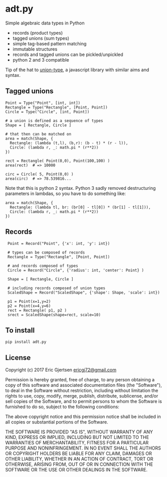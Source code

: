 # adt.py

Simple algebraic data types in Python

  - records (product types)
  - tagged unions (sum types)
  - simple tag-based pattern matching
  - immutable structures
  - records and tagged unions can be pickled/unpickled
  - python 2 and 3 compatible

Tip of the hat to [union-type](https://github.com/paldelpind/union-type), a
javascript library with similar aims and syntax.


## Tagged unions

    Point = Type("Point", [int, int])
    Rectangle = Type("Rectangle", [Point, Point])
    Circle = Type("Circle", [int, Point])
    
    # a union is defined as a sequence of types
    Shape = [ Rectangle, Circle ]
    
    # that then can be matched on
    area = match(Shape, {
      Rectangle: (lambda (t,l), (b,r): (b - t) * (r - l)),
      Circle: (lambda r, _: math.pi * (r**2))
    })
    
    rect = Rectangle( Point(0,0), Point(100,100) )
    area(rect)  # => 10000
    
    circ = Circle( 5, Point(0,0) )
    area(circ)  # => 78.539816...


Note that this is python 2 syntax. Python 3 sadly removed destructuring 
parameters in lambdas, so you have to do something like:

    area = match(Shape, {
      Rectangle: (lambda tl, br: (br[0] - tl[0]) * (br[1] - tl[1])),
      Circle: (lambda r, _: math.pi * (r**2))
    })



## Records

     Point = Record("Point", {'x': int, 'y': int})
     
     # types can be composed of records
     Rectangle = Type("Rectangle", [Point, Point])
     
     # and records composed of types
     Circle = Record("Circle", {'radius': int, 'center': Point} )

     Shape = [ Rectangle, Circle ]

     # including records composed of union types
     ScaledShape = Record("ScaledShape", {'shape': Shape, 'scale': int})
     
     p1 = Point(x=1,y=2)
     p2 = Point(x=4,y=6)
     rect = Rectangle( p1, p2 )
     srect = ScaledShape(shape=rect, scale=10) 


## To install

    pip install adt.py



## License

Copyright (c) 2017 Eric Gjertsen <ericgj72@gmail.com>

Permission is hereby granted, free of charge, to any person obtaining a copy
of this software and associated documentation files (the "Software"), to deal
in the Software without restriction, including without limitation the rights
to use, copy, modify, merge, publish, distribute, sublicense, and/or sell
copies of the Software, and to permit persons to whom the Software is
furnished to do so, subject to the following conditions:

The above copyright notice and this permission notice shall be included in all
copies or substantial portions of the Software.

THE SOFTWARE IS PROVIDED "AS IS", WITHOUT WARRANTY OF ANY KIND, EXPRESS OR
IMPLIED, INCLUDING BUT NOT LIMITED TO THE WARRANTIES OF MERCHANTABILITY,
FITNESS FOR A PARTICULAR PURPOSE AND NONINFRINGEMENT. IN NO EVENT SHALL THE
AUTHORS OR COPYRIGHT HOLDERS BE LIABLE FOR ANY CLAIM, DAMAGES OR OTHER
LIABILITY, WHETHER IN AN ACTION OF CONTRACT, TORT OR OTHERWISE, ARISING FROM,
OUT OF OR IN CONNECTION WITH THE SOFTWARE OR THE USE OR OTHER DEALINGS IN THE
SOFTWARE.
